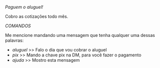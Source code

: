 *Paguem o aluguel!*

Cobro as cotizações todo mês. 

*COMANDOS*

Me mencione mandando uma mensagem que tenha qualquer uma dessas palavras:

- *aluguel* >> Falo o dia que vou cobrar o aluguel
- *pix* >> Mando a chave pix na DM, para você fazer o pagamento
- *ajuda* >> Mostro esta mensagem